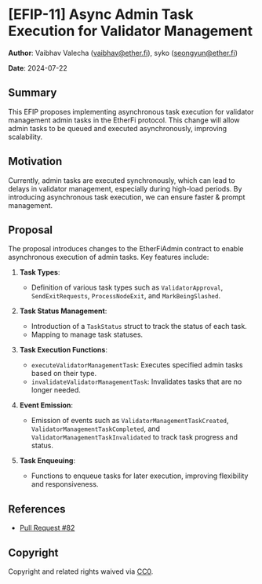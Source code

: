 # [EFIP-11] Async Admin Task Execution for Validator Management


**Author**: Vaibhav Valecha (vaibhav@ether.fi), syko (seongyun@ether.fi)

**Date**: 2024-07-22

## Summary

This EFIP proposes implementing asynchronous task execution for validator management admin tasks in the EtherFi protocol. This change will allow admin tasks to be queued and executed asynchronously, improving scalability.

## Motivation

Currently, admin tasks are executed synchronously, which can lead to delays in validator management, especially during high-load periods. By introducing asynchronous task execution, we can ensure faster & prompt management.

## Proposal

The proposal introduces changes to the EtherFiAdmin contract to enable asynchronous execution of admin tasks. Key features include:

1. **Task Types**:
    - Definition of various task types such as `ValidatorApproval`, `SendExitRequests`, `ProcessNodeExit`, and `MarkBeingSlashed`.

2. **Task Status Management**:
    - Introduction of a `TaskStatus` struct to track the status of each task.
    - Mapping to manage task statuses.

3. **Task Execution Functions**:
    - `executeValidatorManagementTask`: Executes specified admin tasks based on their type.
    - `invalidateValidatorManagementTask`: Invalidates tasks that are no longer needed.

4. **Event Emission**:
    - Emission of events such as `ValidatorManagementTaskCreated`, `ValidatorManagementTaskCompleted`, and `ValidatorManagementTaskInvalidated` to track task progress and status.

5. **Task Enqueuing**:
    - Functions to enqueue tasks for later execution, improving flexibility and responsiveness.

## References

- [Pull Request #82](https://github.com/etherfi-protocol/smart-contracts/pull/82)

## Copyright

Copyright and related rights waived via [CC0](https://creativecommons.org/publicdomain/zero/1.0/).